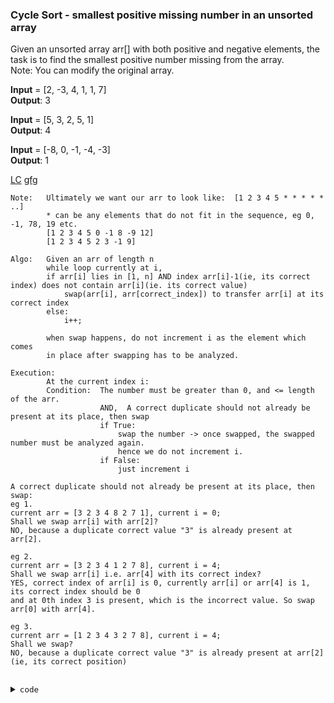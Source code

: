 ### Cycle Sort - smallest positive missing number in an unsorted array

Given an unsorted array arr[] with both positive and negative elements, the task is to find the smallest positive number missing from the array.\
Note: You can modify the original array.

**Input** = [2, -3, 4, 1, 1, 7]\
**Output**: 3

**Input** = [5, 3, 2, 5, 1]\
**Output**: 4

**Input** = [-8, 0, -1, -4, -3]\
**Output**: 1 

[LC](https://leetcode.com/problems/first-missing-positive/)
[gfg](https://www.geeksforgeeks.org/find-the-smallest-positive-number-missing-from-an-unsorted-array/)

```
Note:   Ultimately we want our arr to look like:  [1 2 3 4 5 * * * * * ..]
        * can be any elements that do not fit in the sequence, eg 0, -1, 78, 19 etc.
        [1 2 3 4 5 0 -1 8 -9 12]
        [1 2 3 4 5 2 3 -1 9]
```
```
Algo:   Given an arr of length n
        while loop currently at i,
        if arr[i] lies in [1, n] AND index arr[i]-1(ie, its correct index) does not contain arr[i](ie. its correct value)
            swap(arr[i], arr[correct_index]) to transfer arr[i] at its correct index
        else:
            i++;
            
        when swap happens, do not increment i as the element which comes 
        in place after swapping has to be analyzed.

Execution:
        At the current index i:
        Condition:  The number must be greater than 0, and <= length of the arr.
                    AND,  A correct duplicate should not already be present at its place, then swap
                    if True:
                        swap the number -> once swapped, the swapped number must be analyzed again.
                        hence we do not increment i.
                    if False:
                        just increment i

A correct duplicate should not already be present at its place, then swap:
eg 1.
current arr = [3 2 3 4 8 2 7 1], current i = 0;
Shall we swap arr[i] with arr[2]?
NO, because a duplicate correct value "3" is already present at arr[2].

eg 2.
current arr = [3 2 3 4 1 2 7 8], current i = 4;
Shall we swap arr[i] i.e. arr[4] with its correct index?
YES, correct index of arr[i] is 0, currently arr[i] or arr[4] is 1, its correct index should be 0
and at 0th index 3 is present, which is the incorrect value. So swap arr[0] with arr[4].

eg 3.
current arr = [1 2 3 4 3 2 7 8], current i = 4;
Shall we swap?
NO, because a duplicate correct value "3" is already present at arr[2] (ie, its correct position)
                             
```

<details>
<summary><span style="font-size:0.9em; font-family: 'consolas', monospace;">code</span>
</summary>


```cpp
    int firstMissingPositive(vector<int>& nums) {
        // cycle-sort
        int i=0;
        while(i<nums.size()){
            if(nums[i]>0 && nums[i]<=nums.size() && nums[i]!=nums[nums[i]-1]){
                swap(nums[i], nums[nums[i]-1]);
            }else{
                ++i;
            }
        }
        
        i = 0;
        while(i<nums.size()){
            if(nums[i]!=i+1){
                return i+1;
            }
            ++i;
        }
        
        return i+1;
    }
```
</details>
